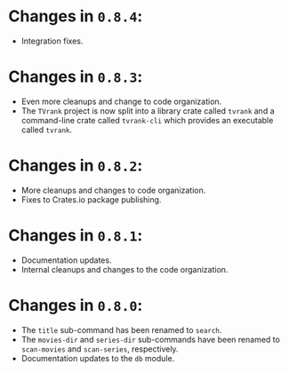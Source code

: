 # Changes in `0.8.4`:

* Integration fixes.

# Changes in `0.8.3`:

* Even more cleanups and change to code organization.
* The `TVrank` project is now split into a library crate called `tvrank` and a
  command-line crate called `tvrank-cli` which provides an executable called `tvrank`.

# Changes in `0.8.2`:

* More cleanups and changes to code organization.
* Fixes to Crates.io package publishing.

# Changes in `0.8.1`:

* Documentation updates.
* Internal cleanups and changes to the code organization.

# Changes in `0.8.0`:

* The `title` sub-command has been renamed to `search`.
* The `movies-dir` and `series-dir` sub-commands have been renamed to `scan-movies` and
  `scan-series`, respectively.
* Documentation updates to the `db` module.
